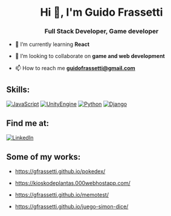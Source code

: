 <h1 align="center">Hi 👋, I'm Guido Frassetti</h1>
<h3 align="center">Full Stack Developer, Game developer</h3>

- 🌱 I’m currently learning **React**

- 👯 I’m looking to collaborate on **game and web development**

- 📫 How to reach me **guidofrassetti@gmail.com**

## Skills:
[![JavaScript](https://img.shields.io/badge/JavaScript-F7DF1E?style=for-the-badge&logo=javascript&logoColor=white&labelColor=101010)]()
[![UnityEngine](https://img.shields.io/badge/Unity-999999?style=for-the-badge&logo=unity&logoColor=white&labelColor=101010)]()
[![Python](https://img.shields.io/badge/Python-007396?style=for-the-badge&logo=python&logoColor=white&labelColor=101010)]()
[![Django](https://img.shields.io/badge/Django-green?style=for-the-badge&logo=django&logoColor=white&labelColor=101010)]()
## Find me at:
 
[![LinkedIn](https://img.shields.io/badge/LinkedIn-Guido_Frassetti-0077B5?style=for-the-badge&logo=linkedin&logoColor=white&labelColor=101010)](https://www.linkedin.com/in/guido-fr-930004204/)

## Some of my works:
- https://gfrassetti.github.io/pokedex/

- https://kioskodeplantas.000webhostapp.com/

- https://gfrassetti.github.io/memotest/

- https://gfrassetti.github.io/juego-simon-dice/

